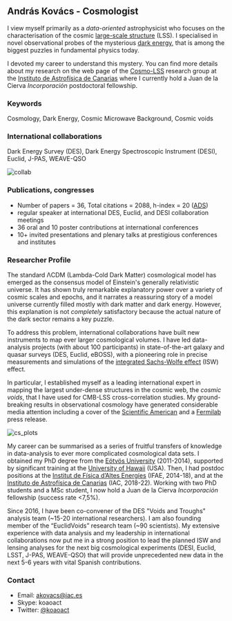 ## András Kovács - Cosmologist

I view myself primarily as a _data-oriented_ astrophysicist who focuses on the characterisation of the cosmic [large-scale structure](https://en.wikipedia.org/wiki/Observable_universe#Large-scale_structure) (LSS). I specialised in novel observational probes of the mysterious [dark energy](https://en.wikipedia.org/wiki/Dark_energy), that is among the biggest puzzles in fundamental physics today. 

I devoted my career to understand this mystery. You can find more details about my research on the web page of the [Cosmo-LSS](http://research.iac.es/proyecto/cosmolss/pages/en/about-contact.php) research group at the [Instituto de Astrofísica de Canarias](https://www.iac.es/) where I currently hold a Juan de la Cierva _Incorporación_ postdoctoral fellowship.

### Keywords

Cosmology, Dark Energy, Cosmic Microwave Background, Cosmic voids

### International collaborations

Dark Energy Survey (DES), Dark Energy Spectroscopic Instrument (DESI), Euclid, J-PAS, WEAVE-QSO

![collab](https://user-images.githubusercontent.com/11870801/152979281-e02c008c-e9f6-48f4-ac8e-d78c57fc82f1.png)

### Publications, congresses
- Number of papers = 36,  Total citations = 2088,  h-index = 20 ([ADS](https://ui.adsabs.harvard.edu/public-libraries/Kalh3TzVTsyj5YNmtTE4oQ))
- regular speaker at international DES, Euclid, and DESI collaboration meetings
- 36 oral and 10 poster contributions at international conferences
- 10+ invited presentations and plenary talks at prestigious conferences and institutes

### Researcher Profile

The standard ΛCDM (Lambda-Cold Dark Matter) cosmological model has emerged as the consensus model of Einstein's generally relativistic universe. It has shown truly remarkable explanatory power over a variety of cosmic scales and epochs, and it narrates a reassuring story of a model universe currently filled mostly with dark matter and dark energy. However, this explanation is not _completely_ satisfactory because the actual nature of the dark sector remains a key puzzle.

To address this problem, international collaborations have built new instruments to map ever larger cosmological volumes. I have led data-analysis projects (with about 100 participants) in state-of-the-art galaxy and quasar surveys (DES, Euclid, eBOSS), with a pioneering role in precise measurements and simulations of the [integrated Sachs-Wolfe effect](https://en.wikipedia.org/wiki/Sachs%E2%80%93Wolfe_effect) (ISW) effect. 

In particular, I established myself as a leading international expert in mapping the largest under-dense structures in the cosmic web, the _cosmic voids_, that I have used for CMB-LSS cross-correlation studies. My ground-breaking results in observational cosmology have generated considerable media attention including a cover of the [Scientific American](https://www.scientificamerican.com/article/the-emptiest-place-in-space/) and a [Fermilab](https://news.fnal.gov/2022/01/scientists-move-a-step-closer-to-understanding-the-cold-spot-in-the-cosmic-microwave-background/) press release.

![cs_plots](https://user-images.githubusercontent.com/11870801/152980146-3a629d32-1445-4efc-9887-98c10812f922.png)

My career can be summarised as a series of fruitful transfers of knowledge in data-analysis to ever more complicated cosmological data sets. I obtained my PhD degree from the [Eötvös University](https://physics.elte.hu/) (2011-2014), supported by significant training at the [University of Hawaii](http://www.ifa.hawaii.edu/) (USA). Then, I had postdoc positions at the [Institut de Física d’Altes Energíes](https://www.ifae.es/) (IFAE, 2014-18), and at the [Instituto de Astrofísica de Canarias](https://www.iac.es/) (IAC, 2018-22). Working with two PhD students and a MSc student, I now hold a Juan de la Cierva _Incorporación_ fellowship (success rate <7,5%).

Since 2016, I have been co-convener of the DES "Voids and Troughs" analysis team (~15-20 international researchers). I am also founding member of the “EuclidVoids” research team (~90 scientists). My extensive experience with data analysis and my leadership in international collaborations now put me in a strong position to lead the planned ISW and lensing analyses for the next big cosmological experiments (DESI, Euclid, LSST, J-PAS, WEAVE-QSO) that will provide unprecedented new data in the next 5-6 years with vital Spanish contributions.

### Contact
 - Email: akovacs@iac.es
 - Skype: koaoact
 - Twitter: [@koaoact](https://twitter.com/koaoact)
